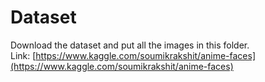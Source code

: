 # Dataset
Download the dataset and put all the images in this folder.<br/>
Link: [https://www.kaggle.com/soumikrakshit/anime-faces](https://www.kaggle.com/soumikrakshit/anime-faces)
